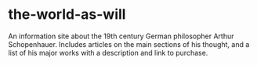 # the-world-as-will
An information site about the 19th century German philosopher Arthur Schopenhauer. Includes articles on the main sections of his thought, and a list of his major works with a description and link to purchase. 
